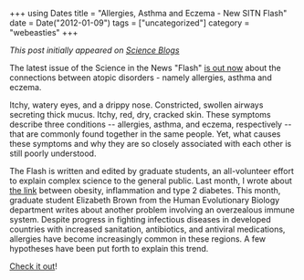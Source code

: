 +++
using Dates
title = "Allergies, Asthma and Eczema - New SITN Flash"
date = Date("2012-01-09")
tags = ["uncategorized"]
category = "webeasties"
+++

_This post initially appeared on [Science Blogs](http://scienceblogs.com/webeasties)_

The latest issue of the Science in the News "Flash" [is out now](https://sitn.hms.harvard.edu/sitnflash_wp/2012/01/issue109/) about the connections between atopic disorders - namely allergies, asthma and eczema.

Itchy, watery eyes, and a drippy nose. Constricted, swollen airways secreting thick mucus. Itchy, red, dry, cracked skin. These symptoms describe three conditions -- allergies, asthma, and eczema, respectively -- that are commonly found together in the same people. Yet, what causes these symptoms and why they are so closely associated with each other is still poorly understood.

The Flash is written and edited by graduate students, an all-volunteer effort to explain complex science to the general public. Last month, I wrote about [the link](http://scienceblogs.com/webeasties/2011/12/obesity_inflammation_and_diabe.php) between obesity, inflammation and type 2 diabetes. This month, graduate student Elizabeth Brown from the Human Evolutionary Biology department writes about another problem involving an overzealous immune system. 
Despite progress in fighting infectious diseases in developed countries with increased sanitation, antibiotics, and antiviral medications, allergies have become increasingly common in these regions.  A few hypotheses have been put forth to explain this trend.

[Check it out](https://sitn.hms.harvard.edu/sitnflash_wp/2012/01/issue109/)!

      
  
